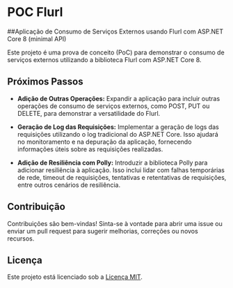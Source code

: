 # POC Flurl

##Aplicação de Consumo de Serviços Externos usando Flurl com ASP.NET Core 8 (minimal API)

Este projeto é uma prova de conceito (PoC) para demonstrar o consumo de serviços externos utilizando a biblioteca Flurl com ASP.NET Core 8.

## Próximos Passos

- **Adição de Outras Operações:** Expandir a aplicação para incluir outras operações de consumo de serviços externos, como POST, PUT ou DELETE, para demonstrar a versatilidade do Flurl.
  
- **Geração de Log das Requisições:** Implementar a geração de logs das requisições utilizando o log tradicional do ASP.NET Core. Isso ajudará no monitoramento e na depuração da aplicação, fornecendo informações úteis sobre as requisições realizadas.

- **Adição de Resiliência com Polly:** Introduzir a biblioteca Polly para adicionar resiliência à aplicação. Isso inclui lidar com falhas temporárias de rede, timeout de requisições, tentativas e retentativas de requisições, entre outros cenários de resiliência.

## Contribuição

Contribuições são bem-vindas! Sinta-se à vontade para abrir uma issue ou enviar um pull request para sugerir melhorias, correções ou novos recursos.

## Licença

Este projeto está licenciado sob a [Licença MIT](LICENSE).
